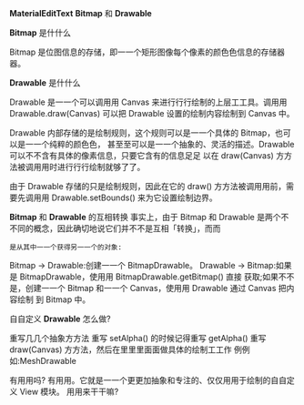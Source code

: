 **MaterialEditText** **Bitmap** 和 **Drawable** 

**Bitmap** 是什什么 

Bitmap 是位图信息的存储，即⼀一个矩形图像每个像素的颜⾊色信息的存储器器。 

**Drawable** 是什什么 

Drawable 是⼀一个可以调⽤用 Canvas 来进⾏行行绘制的上层⼯工具。调⽤用 Drawable.draw(Canvas) 可以把 Drawable 设置的绘制内容绘制到 Canvas 中。 

Drawable 内部存储的是绘制规则，这个规则可以是⼀一个具体的 Bitmap，也可以是⼀一个纯粹的颜⾊色， 甚⾄至可以是⼀一个抽象的、灵活的描述。Drawable 可以不不含有具体的像素信息，只要它含有的信息⾜足 以在 draw(Canvas) ⽅方法被调⽤用时进⾏行行绘制就够了了。 

由于 Drawable 存储的只是绘制规则，因此在它的 draw() ⽅方法被调⽤用前，需要先调⽤用 Drawable.setBounds() 来为它设置绘制边界。 

**Bitmap** 和 **Drawable** 的互相转换
 事实上，由于 Bitmap 和 Drawable 是两个不不同的概念，因此确切地说它们并不不是互相「转换」，⽽而 

```
是从其中⼀一个获得另⼀一个的对象:
```

Bitmap -> Drawable:创建⼀一个 BitmapDrawable。
 Drawable -> Bitmap:如果是 BitmapDrawable，使⽤用 BitmapDrawable.getBitmap() 直接 获取;如果不不是，创建⼀一个 Bitmap 和⼀一个 Canvas，使⽤用 Drawable 通过 Canvas 把内容绘制 到 Bitmap 中。 

⾃自定义 **Drawable** 怎么做? 

重写⼏几个抽象⽅方法
 重写 setAlpha() 的时候记得重写 getAlpha()
 重写 draw(Canvas) ⽅方法，然后在⾥里里⾯面做具体的绘制⼯工作 例例如:MeshDrawable 

有⽤用吗?
 有⽤用。它就是⼀一个更更加抽象和专注的、仅仅⽤用于绘制的⾃自定义 View 模块。 ⽤用来⼲干嘛? 

